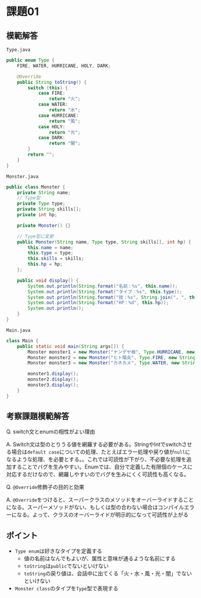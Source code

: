 # 課題01

## 模範解答

`Type.java`

```java
public enum Type {
    FIRE, WATER, HURRICANE, HOLY, DARK;

    @Override
    public String toString() {
        switch (this) {
            case FIRE:
                return "火";
            case WATER:
                return "水";
            case HURRICANE:
                return "風";
            case HOLY:
                return "光";
            case DARK:
                return "闇";
        }
        return "";
    }
}
```

`Monster.java`

```java
public class Monster {
    private String name;
    // Type型
    private Type type;
    private String skills[];
    private int hp;

    private Monster() {}

    // Type型に変更
    public Monster(String name, Type type, String skills[], int hp) {
        this.name = name;
        this.type = type;
        this.skills = skills;
        this.hp = hp;
    };

    public void display() {
        System.out.println(String.format("名前：%s", this.name));
        System.out.println(String.format("タイプ：%s", this.type));
        System.out.println(String.format("技：%s", String.join(", ", this.skills)));
        System.out.println(String.format("HP：%d", this.hp));
        System.out.println();
    }
}
```

`Main.java`

```java
class Main {
    public static void main(String args[]) {
        Monster monster1 = new Monster("ナンデヤ根", Type.HURRICANE, new String[] {"パンチ", "キック", "エルボー"}, 100);
        Monster monster2 = new Monster("ヒト陽炎", Type.FIRE, new String[] {"火を吐く"}, 150);
        Monster monster3 = new Monster("カネカメ", Type.WATER, new String[] {"みずふんしゃ"}, 130);

        monster1.display();
        monster2.display();
        monster3.display();
    }
}
```

## 考察課題模範解答

Q. switch文とenumの相性がよい理由

A. Switch文は型のとりうる値を網羅する必要がある。StringやIntでswitchさせる場合は`default case`についての処理、たとえばエラー処理や戻り値が`null`になるような処理、を必要とする。。これでは可読性が下がり、不必要な処理を追加することでバグを生みやすい。Enumでは、自分で定義した有限個のケースに対応するだけなので、網羅しやすいのでバグを生みにくく可読性も高くなる。

Q. `@Override`修飾子の目的と効果

A. `@Override`をつけると、スーパークラスのメソッドをオーバーライドすることになる。スーパーメソッドがない、もしくは型の合わない場合はコンパイルエラーになる。よって、クラスのオーバーライドが明示的になって可読性が上がる

## ポイント


- `Type enum`は好きなタイプを定義する
    - 値の名前はなんでもよいが、属性と意味が通るような名前にする
    - `toString`は`public`でないといけない
    - `toString`の戻り値は、会話中に出てくる「火・水・風・光・闇」でないといけない
- `Monster class`のタイプを`Type`型で表現する
